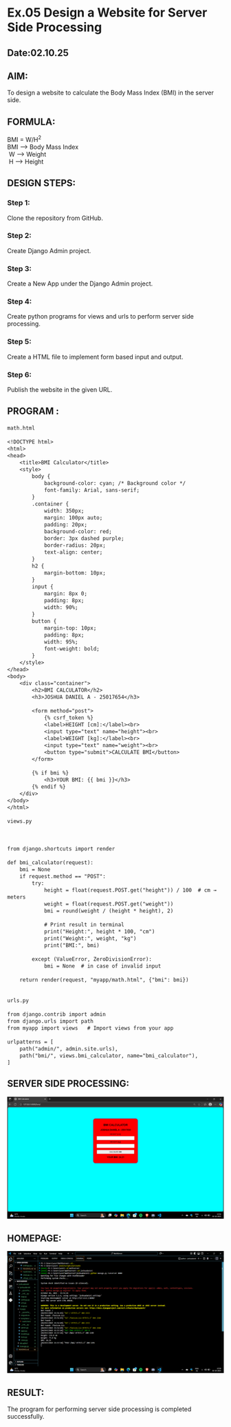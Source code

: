 # Ex.05 Design a Website for Server Side Processing
## Date:02.10.25

## AIM:
 To design a website to calculate the Body Mass Index (BMI) in the server side. 


## FORMULA:
BMI = W/H<sup>2</sup>
<br> BMI --> Body Mass Index
<br> W --> Weight
<br> H --> Height

## DESIGN STEPS:

### Step 1:
Clone the repository from GitHub.

### Step 2:
Create Django Admin project.

### Step 3:
Create a New App under the Django Admin project.

### Step 4:
Create python programs for views and urls to perform server side processing.

### Step 5:
Create a HTML file to implement form based input and output.

### Step 6:
Publish the website in the given URL.

## PROGRAM :
```
math.html

<!DOCTYPE html>
<html>
<head>
    <title>BMI Calculator</title>
    <style>
        body {
            background-color: cyan; /* Background color */
            font-family: Arial, sans-serif;
        }
        .container {
            width: 350px;
            margin: 100px auto;
            padding: 20px;
            background-color: red;
            border: 3px dashed purple;
            border-radius: 20px;
            text-align: center;
        }
        h2 {
            margin-bottom: 10px;
        }
        input {
            margin: 8px 0;
            padding: 8px;
            width: 90%;
        }
        button {
            margin-top: 10px;
            padding: 8px;
            width: 95%;
            font-weight: bold;
        }
    </style>
</head>
<body>
    <div class="container">
        <h2>BMI CALCULATOR</h2>
        <h3>JOSHUA DANIEL A - 25017654</h3>

        <form method="post">
            {% csrf_token %}
            <label>HEIGHT [cm]:</label><br>
            <input type="text" name="height"><br>
            <label>WEIGHT [kg]:</label><br>
            <input type="text" name="weight"><br>
            <button type="submit">CALCULATE BMI</button>
        </form>

        {% if bmi %}
            <h3>YOUR BMI: {{ bmi }}</h3>
        {% endif %}
    </div>
</body>
</html>

views.py



from django.shortcuts import render

def bmi_calculator(request):
    bmi = None
    if request.method == "POST":
        try:
            height = float(request.POST.get("height")) / 100  # cm → meters
            weight = float(request.POST.get("weight"))
            bmi = round(weight / (height * height), 2)

            # Print result in terminal
            print("Height:", height * 100, "cm")
            print("Weight:", weight, "kg")
            print("BMI:", bmi)

        except (ValueError, ZeroDivisionError):
            bmi = None  # in case of invalid input

    return render(request, "myapp/math.html", {"bmi": bmi})


urls.py

from django.contrib import admin
from django.urls import path
from myapp import views   # Import views from your app

urlpatterns = [
    path("admin/", admin.site.urls),
    path("bmi/", views.bmi_calculator, name="bmi_calculator"),
]
```


## SERVER SIDE PROCESSING:
![alt text](<Screenshot (65).png>)

## HOMEPAGE:
![alt text](<Screenshot (66).png>)

## RESULT:
The program for performing server side processing is completed successfully.


